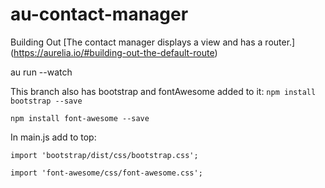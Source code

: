 # au-contact-manager

Building Out
[The contact manager displays a view and has a router.] (https://aurelia.io/#building-out-the-default-route)

au run --watch

This branch also has bootstrap and fontAwesome added to it:
  `npm install bootstrap --save`
  
  `npm install font-awesome --save`

In main.js add to top: 

  `import 'bootstrap/dist/css/bootstrap.css';`
  
  `import 'font-awesome/css/font-awesome.css';`
